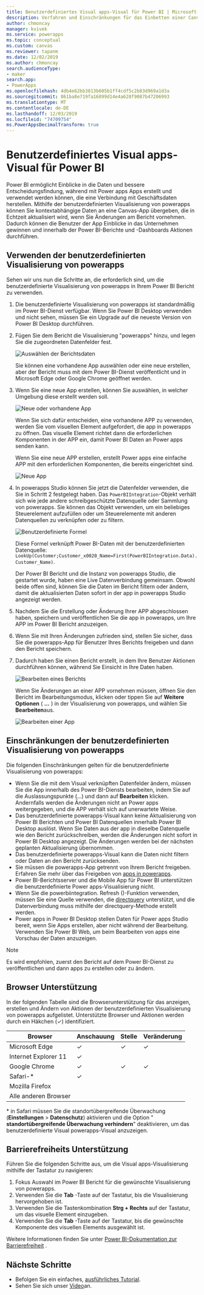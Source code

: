 ```yaml
---
title: Benutzerdefiniertes Visual apps-Visual für Power BI | Microsoft-Dokumentation
description: Verfahren und Einschränkungen für das Einbetten einer Canvas-App, die die gleiche Datenquelle wie andere Berichtselemente in Power BI verwendet und ebenfalls gefiltert werden kann
author: chmoncay
manager: kvivek
ms.service: powerapps
ms.topic: conceptual
ms.custom: canvas
ms.reviewer: tapanm
ms.date: 12/02/2019
ms.author: chmoncay
search.audienceType:
- maker
search.app:
- PowerApps
ms.openlocfilehash: 4db4e62bb3813b605b1ff4cdf5c2b83d969a1d3a
ms.sourcegitcommit: 861ba8e719fa16899d14e4a628f9087b47206993
ms.translationtype: MT
ms.contentlocale: de-DE
ms.lasthandoff: 12/03/2019
ms.locfileid: "74709754"
ms.PowerAppsDecimalTransform: true
---
```

# <a name="power-apps-custom-visual-for-power-bi"></a>Benutzerdefiniertes Visual apps-Visual für Power BI

Power BI ermöglicht Einblicke in die Daten und bessere Entscheidungsfindung, während mit Power apps Apps erstellt und verwendet werden können, die eine Verbindung mit Geschäftsdaten herstellen. Mithilfe der benutzerdefinierten Visualisierung von powerapps können Sie kontextabhängige Daten an eine Canvas-App übergeben, die in Echtzeit aktualisiert wird, wenn Sie Änderungen am Bericht vornehmen. Dadurch können die Benutzer der App Einblicke in das Unternehmen gewinnen und innerhalb der Power BI-Berichte und -Dashboards Aktionen durchführen.

## <a name="using-the-power-apps-custom-visual"></a>Verwenden der benutzerdefinierten Visualisierung von powerapps

Sehen wir uns nun die Schritte an, die erforderlich sind, um die benutzerdefinierte Visualisierung von powerapps in Ihrem Power BI Bericht zu verwenden.

1. Die benutzerdefinierte Visualisierung von powerapps ist standardmäßig im Power BI-Dienst verfügbar. Wenn Sie Power BI Desktop verwenden und nicht sehen, müssen Sie ein Upgrade auf die neueste Version von Power BI Desktop durchführen.

2. Fügen Sie dem Bericht die Visualisierung "powerapps" hinzu, und legen Sie die zugeordneten Datenfelder fest.

    ![Auswählen der Berichtsdaten](./media/powerapps-custom-visual/add-visual-set-data.png)

    Sie können eine vorhandene App auswählen oder eine neue erstellen, aber der Bericht muss mit dem Power BI-Dienst veröffentlicht und in Microsoft Edge oder Google Chrome geöffnet werden.

3.  Wenn Sie eine neue App erstellen, können Sie auswählen, in welcher Umgebung diese erstellt werden soll.

    ![Neue oder vorhandene App](./media/powerapps-custom-visual/create-new-or-choose-app.png)

    Wenn Sie sich dafür entscheiden, eine vorhandene APP zu verwenden, werden Sie vom visuellen Element aufgefordert, die app in powerapps zu öffnen. Das visuelle Element richtet dann die erforderlichen Komponenten in der APP ein, damit Power BI Daten an Power apps senden kann.

    Wenn Sie eine neue APP erstellen, erstellt Power apps eine einfache APP mit den erforderlichen Komponenten, die bereits eingerichtet sind.

    ![Neue App](./media/powerapps-custom-visual/new-app.png)

4. In powerapps Studio können Sie jetzt die Datenfelder verwenden, die Sie in Schritt 2 festgelegt haben. Das `PowerBIIntegration`-Objekt verhält sich wie jede andere schreibgeschützte Datenquelle oder Sammlung von powerapps. Sie können das Objekt verwenden, um ein beliebiges Steuerelement aufzufüllen oder um Steuerelemente mit anderen Datenquellen zu verknüpfen oder zu filtern.

    ![Benutzerdefinierte Formel](./media/powerapps-custom-visual/custom-formula.png)

    Diese Formel verknüpft Power BI-Daten mit der benutzerdefinierten Datenquelle: `LookUp(Customer;Customer_x0020_Name=First(PowerBIIntegration.Data).Customer_Name)`.

   Der Power BI Bericht und die Instanz von powerapps Studio, die gestartet wurde, haben eine Live Datenverbindung gemeinsam. Obwohl beide offen sind, können Sie die Daten im Bericht filtern oder ändern, damit die aktualisierten Daten sofort in der app in powerapps Studio angezeigt werden.

5. Nachdem Sie die Erstellung oder Änderung Ihrer APP abgeschlossen haben, speichern und veröffentlichen Sie die app in powerapps, um Ihre APP im Power BI Bericht anzuzeigen.

6. Wenn Sie mit Ihren Änderungen zufrieden sind, stellen Sie sicher, dass Sie die powerapps-App für Benutzer Ihres Berichts freigeben und dann den Bericht speichern.

7. Dadurch haben Sie einen Bericht erstellt, in dem Ihre Benutzer Aktionen durchführen können, während Sie Einsicht in Ihre Daten haben.

    ![Bearbeiten eines Berichts](./media/powerapps-custom-visual/working-report.gif)

    Wenn Sie Änderungen an einer APP vornehmen müssen, öffnen Sie den Bericht im Bearbeitungsmodus, klicken oder tippen Sie auf **Weitere Optionen** ( **...** ) in der Visualisierung von powerapps, und wählen Sie **Bearbeiten**aus.

    ![Bearbeiten einer App](./media/powerapps-custom-visual/edit-app.png)

## <a name="limitations-of-the-power-apps-custom-visual"></a>Einschränkungen der benutzerdefinierten Visualisierung von powerapps

Die folgenden Einschränkungen gelten für die benutzerdefinierte Visualisierung von powerapps:

- Wenn Sie die mit dem Visual verknüpften Datenfelder ändern, müssen Sie die App innerhalb des Power BI-Diensts bearbeiten, indem Sie auf die Auslassungspunkte (...) und dann auf **Bearbeiten** klicken. Andernfalls werden die Änderungen nicht an Power apps weitergegeben, und die APP verhält sich auf unerwartete Weise.
- Das benutzerdefinierte powerapps-Visual kann keine Aktualisierung von Power BI Berichten und Power BI Datenquellen innerhalb Power BI Desktop auslöst. Wenn Sie Daten aus der app in dieselbe Datenquelle wie den Bericht zurückschreiben, werden die Änderungen nicht sofort in Power BI Desktop angezeigt. Die Änderungen werden bei der nächsten geplanten Aktualisierung übernommen.
- Das benutzerdefinierte powerapps-Visual kann die Daten nicht filtern oder Daten an den Bericht zurücksenden.
- Sie müssen die powerapps-App getrennt von Ihrem Bericht freigeben. Erfahren Sie mehr über das Freigeben von [apps in powerapps](share-app.md).
- Power BI-Berichtsserver und die Mobile App für Power BI unterstützen die benutzerdefinierte Power apps-Visualisierung nicht.
- Wenn Sie die powerbiintegration. Refresh ()-Funktion verwenden, müssen Sie eine Quelle verwenden, die [directquery](https://docs.microsoft.com/power-bi/desktop-directquery-data-sources) unterstützt, und die Datenverbindung muss mithilfe der directquery-Methode erstellt werden.
- Power apps in Power BI Desktop stellen Daten für Power apps Studio bereit, wenn Sie Apps erstellen, aber nicht während der Bearbeitung. Verwenden Sie Power BI Web, um beim Bearbeiten von apps eine Vorschau der Daten anzuzeigen.

> [!NOTE]
> Es wird empfohlen, zuerst den Bericht auf dem Power BI-Dienst zu veröffentlichen und dann apps zu erstellen oder zu ändern.

## <a name="browser-support"></a>Browser Unterstützung

In der folgenden Tabelle sind die Browserunterstützung für das anzeigen, erstellen und Ändern von Aktionen der benutzerdefinierten Visualisierung von powerapps aufgelistet. Unterstützte Browser und Aktionen werden durch ein Häkchen (&check;) identifiziert.

|Browser|Anschauung|Stelle|Veränderung
|-|-|-|-
|Microsoft Edge|&check;|&check;|&check;
|Internet Explorer 11|&check;
|Google Chrome|&check;|&check;|&check;
|Safari-\*|&check;
|Mozilla Firefox
|Alle anderen Browser

\* in Safari müssen Sie die standortübergreifende Überwachung (**Einstellungen** > **Datenschutz**) aktivieren und die Option " **standortübergreifende Überwachung verhindern**" deaktivieren, um das benutzerdefinierte Visual powerapps-Visual anzuzeigen.

## <a name="accessibility-support"></a>Barrierefreiheits Unterstützung

Führen Sie die folgenden Schritte aus, um die Visual apps-Visualisierung mithilfe der Tastatur zu navigieren:

1. Fokus Auswahl im Power BI Bericht für die gewünschte Visualisierung von powerapps.
2. Verwenden Sie die **Tab** -Taste auf der Tastatur, bis die Visualisierung hervorgehoben ist.
3. Verwenden Sie die Tastenkombination **Strg + Rechts** auf der Tastatur, um das visuelle Element einzugeben.
3. Verwenden Sie die **Tab** -Taste auf der Tastatur, bis die gewünschte Komponente des visuellen Elements ausgewählt ist.

Weitere Informationen finden Sie unter [Power BI-Dokumentation zur Barrierefreiheit]( https://docs.microsoft.com/power-bi/desktop-accessibility) .


## <a name="next-steps"></a>Nächste Schritte

* Befolgen Sie ein einfaches, [ausführliches Tutorial](embed-powerapps-powerbi.md).
* Sehen Sie sich unser [Video](https://aka.ms/powerappscustomvisualvideo)an.
